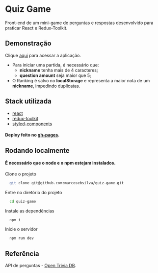 
# Quiz Game

Front-end de um mini-game de perguntas e respostas desenvolvido para praticar React e Redux-Toolkit. 



## Demonstração

Clique [aqui](https://marcosebsilva.github.io/quiz-game/) para acessar a aplicação.

- Para iniciar uma partida, é necessário que:
    - **nickname** tenha mais de 4 caracteres;
    - **question amount** seja maior que 5;
- O Ranking é salvo no **localStorage** e representa a maior nota de um **nickname**, impedindo duplicatas.


## Stack utilizada

- [react](https://github.com/facebook/react/)
- [redux-toolkit](https://github.com/reduxjs/redux-toolkit)
- [styled-components](https://github.com/styled-components/styled-components)

#### Deploy feito no [gh-pages](https://docs.github.com/pt/pages/getting-started-with-github-pages/creating-a-github-pages-site).




## Rodando localmente

#### É necessário que o node e o npm estejam instalados.

Clone o projeto

```bash
  git clone git@github.com:marcosebsilva/quiz-game.git
```

Entre no diretório do projeto

```bash
  cd quiz-game
```

Instale as dependências

```bash
  npm i
```

Inicie o servidor

```bash
  npm run dev
```


## Referência

API de perguntas - [Open Trivia DB](https://opentdb.com/api_config.php).
